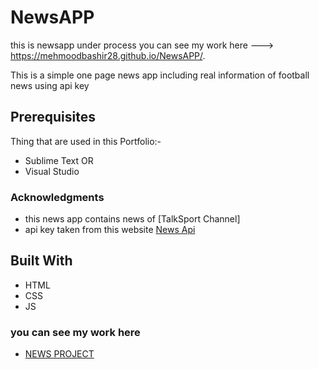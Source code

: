 # NewsAPP
this is newsapp under process
you can see my work here --->  https://mehmoodbashir28.github.io/NewsAPP/.


This is a simple one page news app including real information of football news using api key
## Prerequisites
Thing that are used in this Portfolio:-
* Sublime Text
OR
* Visual Studio 
### Acknowledgments 
* this news app contains news of [TalkSport Channel]
* api key taken from this website 
 [News Api](https://newsapi.org/)
## Built With
* HTML
* CSS
* JS
### you can see my work here   
* [NEWS PROJECT]( https://mehmoodbashir28.github.io/NewsAPP/.)
